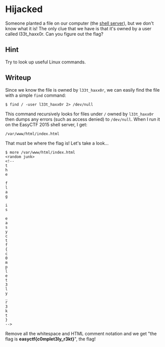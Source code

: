 # Hijacked
Someone planted a file on our computer (the [shell server](https://www.easyctf.com/shell)), but we don't know what it is! The only clue that we have is that it's owned by a user called l33t_haxx0r. Can you figure out the flag?

## Hint
Try to look up useful Linux commands.

## Writeup
Since we know the file is owned by `l33t_haxx0r`, we can easily find the file with a simple `find` command:

```
$ find / -user l33t_haxx0r 2> /dev/null
```

This command recursively looks for files under `/` owned by `l33t_haxx0r` then dumps any errors (such as access denied) to `/dev/null`. When I run it on the EasyCTF 2015 shell server, I get:

```
/var/www/html/index.html
```

That must be where the flag is! Let's take a look...

```
$ more /var/www/html/index.html
<random junk>
<!--
t
h
e

f
l
a
g

i
s

e
a
s
y
c
t
f
{
c
0
m
p
l
e
t
3
l
y
_
r
3
k
t
}
-->
```

Remove all the whitespace and HTML comment notation and we get "the flag is __easyctf{c0mplet3ly_r3kt}__", the flag!